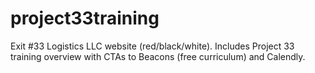 # project33training
Exit #33 Logistics LLC website (red/black/white). Includes Project 33 training overview with CTAs to Beacons (free curriculum) and Calendly.
